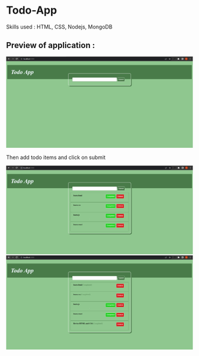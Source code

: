 # Todo-App
Skills used : HTML, CSS, Nodejs, MongoDB
## Preview of application :
![Initial Look](./designs/intial-stage.png)

Then add todo items and click on submit

![demo-1](./designs/demo.png)
![demo-2](./designs/demo2.png)
